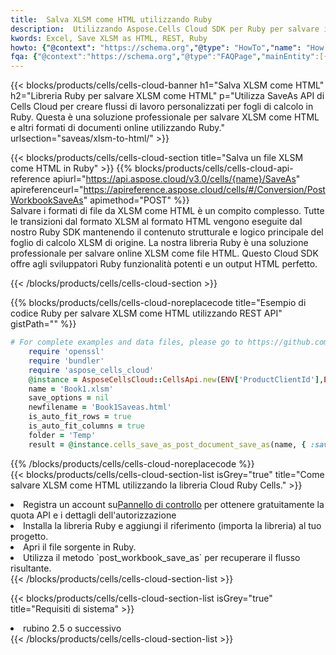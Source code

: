 ```yaml
---
title:  Salva XLSM come HTML utilizzando Ruby
description:  Utilizzando Aspose.Cells Cloud SDK per Ruby per salvare il file in formato XLSM come file in formato HTML.
kwords: Excel, Save XLSM as HTML, REST, Ruby
howto: {"@context": "https://schema.org","@type": "HowTo","name": "How to save XLSM as HTML using the Cells Cloud Ruby library.","description": "How to save XLSM as HTML using the Cells Cloud Ruby library.","image": {"@type": "ImageObject"},"url": "/ruby/saveas/xlsm-to-html/","step": [{ "@type": "HowToStep","name": "How to save XLSM as HTML using the Cells Cloud Ruby library. step 1", "image": {"@type": "ImageObject",},"url": "/ruby/saveas/xlsm-to-html/","text": "Register an account at <a href='https://dashboard.aspose.cloud/'>Dashboard</a> to get free API quota & authorization details",},{ "@type": "HowToStep","name": "How to save XLSM as HTML using the Cells Cloud Ruby library. step 1", "image": {"@type": "ImageObject",},"url": "/ruby/saveas/xlsm-to-html/","text": "Install Ruby library and add the reference (import the library) to your project.",},{ "@type": "HowToStep","name": "How to save XLSM as HTML using the Cells Cloud Ruby library. step 1", "image": {"@type": "ImageObject",},"url": "/ruby/saveas/xlsm-to-html/","text": "Open the source file in Ruby.",},{ "@type": "HowToStep","name": "How to save XLSM as HTML using the Cells Cloud Ruby library. step 1", "image": {"@type": "ImageObject",},"url": "/ruby/saveas/xlsm-to-html/","text": "Use the `post_workbook_save_as` method to retrieve the resulting stream.",}, ],"supply": {"@type": "HowToSupply","name": "document"},"tool": [{"@type": "HowToTool","name": "RubyMine, Visual Studio Code, Aptana Studio, NetBeans"},{"@type": "HowToTool","name": "Aspose Cells"}],"totalTime": "PT6M"}
fqa: {"@context":"https://schema.org","@type":"FAQPage","mainEntity":[{"@type":"Question","name":"Why save file as other formats file in C# using REST API?","acceptedAnswer":{"@type":"Answer","text":"Documents are encoded in many ways, and some files may be incompatible with the software you use. To open and read such files, just save them as appropriate file formats.<br/><ol><li>Install .NET SDK and add the reference (import the library) to your project.</li><li>Open the source file in C# using REST API.</li><li>Call the PostWorkbookSaveAsRequest() method, passing an output filename with required extension.</li><li>Get the result of save as a separate file.</li></ol>"}},{"@type":"Question","name":"What file formats can I save as with your C# library?","acceptedAnswer":{"@type":"Answer","text":"We support a variety of file formats for conversion using .NET library, including XLSX, Excel, xls , PDF, CSV, HTML, Markdown, XML, PNG, JPG, TIFF, Json, TXT and many more."}},{"@type":"Question","name":"What is the maximum allowed file size for conversion using this .NET library?","acceptedAnswer":{"@type":"Answer","text":"There are no file size limits for format conversions using .NET library."}}]}
---
```

{{< blocks/products/cells/cells-cloud-banner h1="Salva XLSM come HTML" h2="Libreria Ruby per salvare XLSM come HTML" p="Utilizza SaveAs API di Cells Cloud per creare flussi di lavoro personalizzati per fogli di calcolo in Ruby. Questa è una soluzione professionale per salvare XLSM come HTML e altri formati di documenti online utilizzando Ruby." urlsection="saveas/xlsm-to-html/" >}}

{{< blocks/products/cells/cells-cloud-section title="Salva un file XLSM come HTML in Ruby" >}}
{{% blocks/products/cells/cells-cloud-api-reference apiurl="https://api.aspose.cloud/v3.0/cells/{name}/SaveAs" apireferenceurl="https://apireference.aspose.cloud/cells/#/Conversion/PostWorkbookSaveAs" apimethod="POST" %}}
<br/>
Salvare i formati di file da XLSM come HTML è un compito complesso. Tutte le transizioni dal formato XLSM al formato HTML vengono eseguite dal nostro Ruby SDK mantenendo il contenuto strutturale e logico principale del foglio di calcolo XLSM di origine. La nostra libreria Ruby è una soluzione professionale per salvare online XLSM come file HTML. Questo Cloud SDK offre agli sviluppatori Ruby funzionalità potenti e un output HTML perfetto.

{{< /blocks/products/cells/cells-cloud-section >}}

{{% blocks/products/cells/cells-cloud-noreplacecode title="Esempio di codice Ruby per salvare XLSM come HTML utilizzando REST API" gistPath="" %}}
  
```ruby
# For complete examples and data files, please go to https://github.com/aspose-cells-cloud/aspose-cells-cloud-ruby/
    require 'openssl'
    require 'bundler'
    require 'aspose_cells_cloud'
    @instance = AsposeCellsCloud::CellsApi.new(ENV['ProductClientId'],ENV['ProductClientSecret'])
    name = 'Book1.xlsm'
    save_options = nil
    newfilename = 'Book1Saveas.html'
    is_auto_fit_rows = true
    is_auto_fit_columns = true
    folder = 'Temp'
    result = @instance.cells_save_as_post_document_save_as(name, { :save_options=>save_options, :newfilename=>(folder+"/"+newfilename), :is_auto_fit_rows=>is_auto_fit_rows, :is_auto_fit_columns=>is_auto_fit_columns, :folder=>folder})
```
  
{{% /blocks/products/cells/cells-cloud-noreplacecode %}}
<br/>
{{< blocks/products/cells/cells-cloud-section-list isGrey="true" title="Come salvare XLSM come HTML utilizzando la libreria Cloud Ruby Cells." >}}
<li> Registra un account su<a href="https://dashboard.aspose.cloud/">Pannello di controllo</a> per ottenere gratuitamente la quota API e i dettagli dell'autorizzazione</li>
<li>Installa la libreria Ruby e aggiungi il riferimento (importa la libreria) al tuo progetto.</li>
<li>Apri il file sorgente in Ruby.</li>
<li>Utilizza il metodo `post_workbook_save_as` per recuperare il flusso risultante.</li>
{{< /blocks/products/cells/cells-cloud-section-list >}}

{{< blocks/products/cells/cells-cloud-section-list isGrey="true" title="Requisiti di sistema" >}}
<li>rubino 2.5 o successivo</li>
{{< /blocks/products/cells/cells-cloud-section-list >}}
